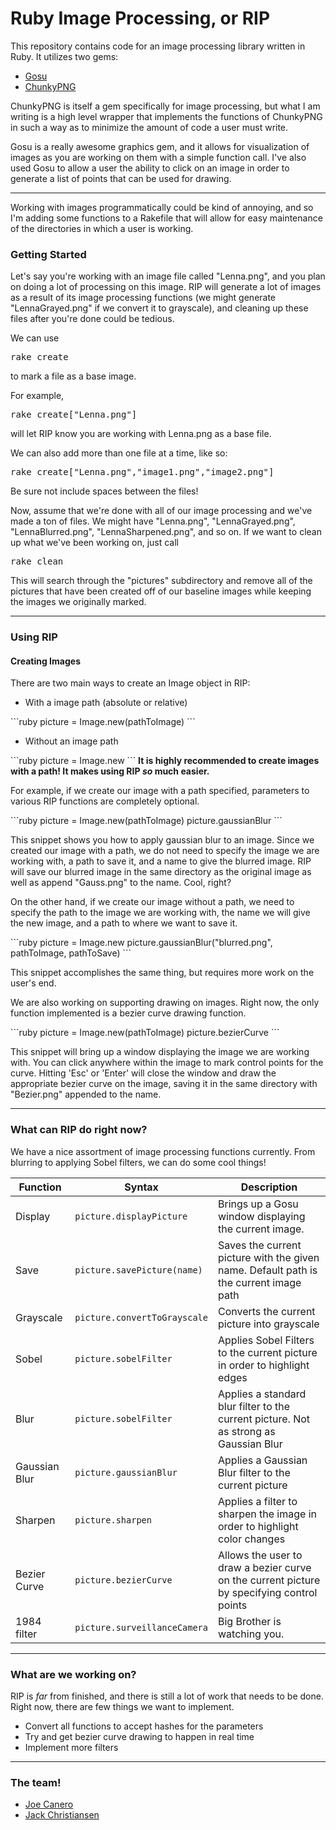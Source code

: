 <h1>Ruby Image Processing, or RIP</h1>
<p>This repository contains code for an image processing library written in Ruby. It utilizes two gems:</p>
<ul>
  <li><a href="https://rubygems.org/gems/gosu">Gosu</a></li>
  <li><a href="https://rubygems.org/gems/chunky_png">ChunkyPNG</a></li>
</ul>
<p>ChunkyPNG is itself a gem specifically for image processing, but what I am writing is a high level wrapper that implements the functions of ChunkyPNG in such a way as to minimize the amount of code a user must write.</p>
<p>Gosu is a really awesome graphics gem, and it allows for visualization of images as you are working on them with a simple function call. I've also used Gosu to allow a user the ability to click on an image in order to generate a list of points that can be used for drawing.</p>
<hr>
<p>Working with images programmatically could be kind of annoying, and so I'm adding some functions to a Rakefile that will allow for easy maintenance of the directories in which a user is working.</p>
<h3>Getting Started</h3>
<p>Let's say you're working with an image file called "Lenna.png", and you plan on doing a lot of processing on this image. RIP will generate a lot of images as a result of its image processing functions (we might generate "LennaGrayed.png" if we convert it to grayscale), and cleaning up these files after you're done could be tedious.</p>
<p>We can use <pre>rake create</pre> to mark a file as a base image.<p>
<p>For example, <pre>rake create["Lenna.png"]</pre> will let RIP know you are working with Lenna.png as a base file.<p>
<p>We can also add more than one file at a time, like so: <pre>rake create["Lenna.png","image1.png","image2.png"]</pre></p>
<p>Be sure not include spaces between the files!</p>
<p>Now, assume that we're done with all of our image processing and we've made a ton of files. We might have "Lenna.png", "LennaGrayed.png", "LennaBlurred.png", "LennaSharpened.png", and so on. If we want to clean up what we've been working on, just call <pre>rake clean</pre></p>
<p>This will search through the "pictures" subdirectory and remove all of the pictures that have been created off of our baseline images while keeping the images we originally marked.</p>
<hr>
<h3>Using RIP</h3>
<h4>Creating Images</h4>
<p>There are two main ways to create an Image object in RIP:</p>
<ul>
<li>With a image path (absolute or relative)</li>
</ul>
```ruby
picture = Image.new(pathToImage)
```
<ul>
<li>Without an image path</li>
</ul>
```ruby
picture = Image.new
```
<strong>It is highly recommended to create images with a path! It makes using RIP <em>so</em> much easier.</strong>
<p>For example, if we create our image with a path specified, parameters to various RIP functions are completely optional.</p>
```ruby
picture = Image.new(pathToImage)
picture.gaussianBlur
```
<p>This snippet shows you how to apply gaussian blur to an image. Since we created our image with a path, we do not need to specify the image we are working with, a path to save it, and a name to give the blurred image. RIP will save our blurred image in the same directory as the original image as well as append "Gauss.png" to the name. Cool, right?</p>
<p>On the other hand, if we create our image without a path, we need to specify the path to the image we are working with, the name we will give the new image, and a path to where we want to save it.</p>
```ruby
picture = Image.new
picture.gaussianBlur("blurred.png", pathToImage, pathToSave)
```
<p>This snippet accomplishes the same thing, but requires more work on the user's end.</p>
<p>We are also working on supporting drawing on images. Right now, the only function implemented is a bezier curve drawing function.</p>
```ruby
picture = Image.new(pathToImage)
picture.bezierCurve
```
<p>This snippet will bring up a window displaying the image we are working with. You can click anywhere within the image to mark control points for the curve. Hitting 'Esc' or 'Enter' will close the window and draw the appropriate bezier curve on the image, saving it in the same directory with "Bezier.png" appended to the name.</p>
<hr>
<h3>What can RIP do right now?</h3>
We have a nice assortment of image processing functions currently. From blurring to applying Sobel filters, we can do some cool things!

| Function | Syntax | Description |
| --- | --- | --- |
| Display | `picture.displayPicture` | Brings up a Gosu window displaying the current image. |
| Save | `picture.savePicture(name)` | Saves the current picture with the given name. Default path is the current image path |
| Grayscale | `picture.convertToGrayscale` | Converts the current picture into grayscale |
| Sobel | `picture.sobelFilter` | Applies Sobel Filters to the current picture in order to highlight edges |
| Blur | `picture.sobelFilter` | Applies a standard blur filter to the current picture. Not as strong as Gaussian Blur |
| Gaussian Blur | `picture.gaussianBlur` | Applies a Gaussian Blur filter to the current picture |
| Sharpen | `picture.sharpen` | Applies a filter to sharpen the image in order to highlight color changes |
| Bezier Curve | `picture.bezierCurve` | Allows the user to draw a bezier curve on the current picture by specifying control points |
| 1984 filter | `picture.surveillanceCamera` | Big Brother is watching you. |

<hr>
<h3>What are we working on?</h3>
<p>RIP is <em>far</em> from finished, and there is still a lot of work that needs to be done. Right now, there are few things we want to implement.</p>
<ul>
<li>Convert all functions to accept hashes for the parameters</li>
<li>Try and get bezier curve drawing to happen in real time</li>
<li>Implement more filters</li>
</ul>
<hr>
<h3>The team!</h3>
<ul>
<li><a href="https://github.com/caneroj1">Joe Canero</a></li>
<li><a href="https://github.com/christj6">Jack Christiansen</a></li>
</ul>
